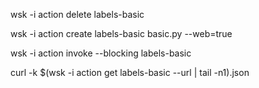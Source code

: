 wsk -i action delete labels-basic

wsk -i action create labels-basic basic.py --web=true

wsk -i action invoke --blocking labels-basic

curl -k $(wsk -i action get labels-basic --url | tail -n1).json
